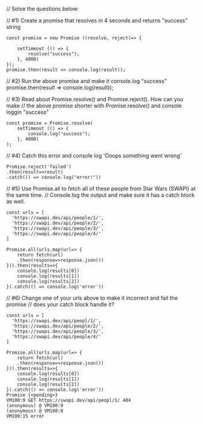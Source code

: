 // Solve the questions below:

// #1) Create a promise that resolves in 4 seconds and returns "success" string
```
const promise = new Promise ((resolve, reject)=> {

	setTimeout (() => {
		resolve("success");
	}, 4000)
});
promise.then(result => console.log(result));
```

// #2) Run the above promise and make it console.log "success"
promise.then(result => console.log(result));

// #3) Read about Promise.resolve() and Promise.reject(). How can you make
// the above promise shorter with Promise.resolve() and console loggin "success"
```
const promise = Promise.resolve(
	setTimeout (() => {
		console.log("success");
	}, 4000)
);
```

// #4) Catch this error and console log 'Ooops something went wrong'
```
Promise.reject('failed')
.then(result=>result)
.catch(() => console.log("error!"))
```
// #5) Use Promise.all to fetch all of these people from Star Wars (SWAPI) at the same time.
// Console.log the output and make sure it has a catch block as well.
```
const urls = [
  'https://swapi.dev/api/people/1/',
  'https://swapi.dev/api/people/2/',
  'https://swapi.dev/api/people/3/',
  'https://swapi.dev/api/people/4/'
]

Promise.all(urls.map(url=> {
	return fetch(url)
	.then(response=>response.json())
})).then(results=>{
	console.log(results[0])
	console.log(results[1])
	console.log(results[2])
}).catch(() => console.log('error'))
```
// #6) Change one of your urls above to make it incorrect and fail the promise
// does your catch block handle it?
```
const urls = [
  'https://swapi.dev/api/peopl/1/',
  'https://swapi.dev/api/people/2/',
  'https://swapi.dev/api/people/3/',
  'https://swapi.dev/api/people/4/'
]

Promise.all(urls.map(url=> {
	return fetch(url)
	.then(response=>response.json())
})).then(results=>{
	console.log(results[0])
	console.log(results[1])
	console.log(results[2])
}).catch(() => console.log('error'))
Promise {<pending>}
VM100:9 GET https://swapi.dev/api/peopl/1/ 404
(anonymous) @ VM100:9
(anonymous) @ VM100:8
VM100:15 error
```
